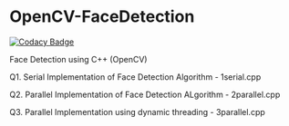# OpenCV-FaceDetection

[![Codacy Badge](https://api.codacy.com/project/badge/Grade/d7a7eb2ddc7a46d288f0559d34f0223a)](https://app.codacy.com/manual/naveenchalawadi/OpenCV-FaceDetection?utm_source=github.com&utm_medium=referral&utm_content=naveen0303/OpenCV-FaceDetection&utm_campaign=Badge_Grade_Dashboard)

Face Detection using C++ (OpenCV)

Q1. Serial Implementation of Face Detection Algorithm - 1serial.cpp

Q2. Parallel Implementation of Face Detection ALgorithm - 2parallel.cpp

Q3. Parallel Implementation using dynamic threading - 3parallel.cpp
